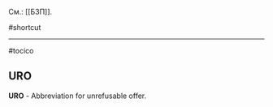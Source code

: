 См.: [[БЗП]].

#shortcut




<hr/>

#tocico

## URO

<b>URO</b> -  Abbreviation for unrefusable offer. 


